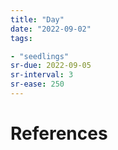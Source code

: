 ```yaml
---
title: "Day"
date: "2022-09-02"
tags:

- "seedlings"
sr-due: 2022-09-05
sr-interval: 3
sr-ease: 250
---
```




# References
